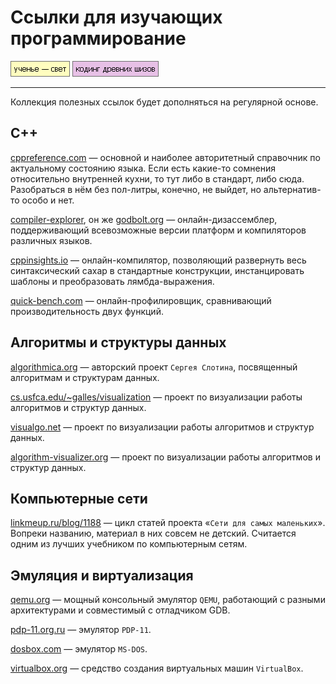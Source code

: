 # Ссылки для изучающих программирование

[![image](../../../data/tags/education/tag_education.png)](../../../data/tags/education)
[![image](../../../data/tags/cpp/tag_cpp.png)](../../../data/tags/cpp)

-----

Коллекция полезных ссылок будет дополняться на регулярной основе.

## C++

[cppreference.com](https://en.cppreference.com/w/) — основной и наиболее авторитетный справочник по актуальному состоянию языка. Если есть какие-то сомнения относительно внутренней кухни, то тут либо в стандарт, либо сюда. Разобраться в нём без пол-литры, конечно, не выйдет, но альтернатив-то особо и нет.

[compiler-explorer](https://compiler-explorer.com/), он же [godbolt.org](https://godbolt.org/) — онлайн-дизассемблер, поддерживающий всевозможные версии платформ и компиляторов различных языков.

[cppinsights.io](https://cppinsights.io/) — онлайн-компилятор, позволяющий развернуть весь синтаксический сахар в стандартные конструкции, инстанцировать шаблоны и преобразовать лямбда-выражения.

[quick-bench.com](https://quick-bench.com/) — онлайн-профилировщик, сравнивающий производительность двух функций.


## Алгоритмы и структуры данных

[algorithmica.org](https://ru.algorithmica.org/) — авторский проект `Сергея Слотина`, посвященный алгоритмам и структурам данных.

[cs.usfca.edu/~galles/visualization](https://www.cs.usfca.edu/~galles/visualization/) — проект по визуализации работы алгоритмов и структур данных.

[visualgo.net](https://visualgo.net/en) — проект по визуализации работы алгоритмов и структур данных.

[algorithm-visualizer.org](https://algorithm-visualizer.org/) — проект по визуализации работы алгоритмов и структур данных.


## Компьютерные сети

[linkmeup.ru/blog/1188](https://linkmeup.ru/blog/1188/) — цикл статей проекта «`Сети для самых маленьких`». Вопреки названию, материал в них совсем не детский. Считается одним из лучших учебником по компьютерным сетям.


## Эмуляция и виртуализация

[qemu.org](https://www.qemu.org/) — мощный консольный эмулятор `QEMU`, работающий с разными архитектурами и совместимый с отладчиком GDB.

[pdp-11.org.ru](https://pdp-11.org.ru/) — эмулятор `PDP-11`.

[dosbox.com](https://www.dosbox.com/) — эмулятор `MS-DOS`.

[virtualbox.org](https://www.virtualbox.org/) —  средство создания виртуальных машин `VirtualBox`.
